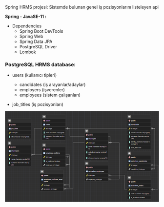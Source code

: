 Spring HRMS projesi: 
Sistemde bulunan genel iş pozisyonlarını listeleyen api

**Spring - JavaSE-11  :**
* Dependencies
    * Spring Boot DevTools
    * Spring Web
    * Spring Data JPA
    * PostgreSQL Driver
    * Lombok
    
### PostgreSQL HRMS database:
* users (kullanıcı tipleri)
  * candidates (iş arayanlar/adaylar)
  * employers (işverenler)
  * employees (sistem çalışanları)
  
* job_titles (iş pozisyonları)
    
![img.png](img.png)
